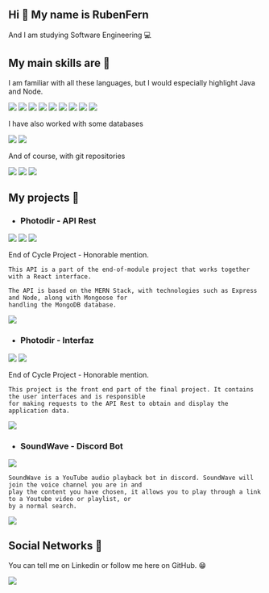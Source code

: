 ## Hi 👋 My name is RubenFern

And I am studying Software Engineering :computer:

## My main skills are :hammer:

I am familiar with all these languages, but I would especially highlight Java and Node.

![](https://img.shields.io/badge/-Java-orange?style=for-the-badge&logo=Java&logoColor=white)
![](https://img.shields.io/badge/-C++-00599C?style=for-the-badge&logo=C%2B%2B&logoColor=white)
![](https://img.shields.io/badge/-C-blue?style=for-the-badge&logo=C&logoColor=white)
![](https://img.shields.io/badge/-NodeJS-339933?style=for-the-badge&logo=Node.js&logoColor=white)
![](https://img.shields.io/badge/-ReactJS-61DAFB?style=for-the-badge&logo=React&logoColor=black)
![](https://img.shields.io/badge/-ExpressJS-000000?style=for-the-badge&logo=Express&logoColor=white)
![](https://img.shields.io/badge/-TypeScript-3178C6?style=for-the-badge&logo=TypeScript&logoColor=white)
![](https://img.shields.io/badge/-JavaScript-F7DF1E?style=for-the-badge&logo=JavaScript&logoColor=black)
![](https://img.shields.io/badge/-PHP-777BB4?style=for-the-badge&logo=PHP&logoColor=white)

I have also worked with some databases

![](https://img.shields.io/badge/-MySQL-003B57?style=for-the-badge&logo=MySQL&logoColor=white)
![](https://img.shields.io/badge/-MongoDB-47A248?style=for-the-badge&logo=MongoDB&logoColor=white)

And of course, with git repositories

![](https://img.shields.io/badge/-Git-F05032?style=for-the-badge&logo=Git&logoColor=white)
![](https://img.shields.io/badge/-GitHub-181717?style=for-the-badge&logo=GitHub&logoColor=white)
![](https://img.shields.io/badge/-BitBucket-0052CC?style=for-the-badge&logo=Bitbucket&logoColor=white)

## My projects :gem:

* ### Photodir - API Rest

![](https://img.shields.io/badge/-NodeJS-339933?style=for-the-badge&logo=Node.js&logoColor=white)
![](https://img.shields.io/badge/-ExpressJS-000000?style=for-the-badge&logo=Express&logoColor=white)
![](https://img.shields.io/badge/-MongoDB-47A248?style=for-the-badge&logo=MongoDB&logoColor=white)

End of Cycle Project - Honorable mention.

```
This API is a part of the end-of-module project that works together with a React interface.

The API is based on the MERN Stack, with technologies such as Express and Node, along with Mongoose for 
handling the MongoDB database.
```

[![][Github-shield]][Github1]

[Github1]: https://github.com/RubenFern/Photodir-API-Rest-PFM
[Github-shield]: https://img.shields.io/badge/-Github-181717?style=for-the-badge&logo=GitHub&logoColor=white

* ### Photodir - Interfaz

![](https://img.shields.io/badge/-ReactJS-61DAFB?style=for-the-badge&logo=React&logoColor=black)
![](https://img.shields.io/badge/-Redux-764ABC?style=for-the-badge&logo=Redux&logoColor=white)

End of Cycle Project - Honorable mention.

```
This project is the front end part of the final project. It contains the user interfaces and is responsible 
for making requests to the API Rest to obtain and display the application data.
```

[![][GitHub-shield]][Github2]

[Github2]: https://github.com/RubenFern/Photodir-Front-React-PFM
[GitHub-shield]: https://img.shields.io/badge/-Github-181717?style=for-the-badge&logo=GitHub&logoColor=white

* ### SoundWave - Discord Bot

![](https://img.shields.io/badge/-JavaScript-F7DF1E?style=for-the-badge&logo=JavaScript&logoColor=black)

```
SoundWave is a YouTube audio playback bot in discord. SoundWave will join the voice channel you are in and 
play the content you have chosen, it allows you to play through a link to a Youtube video or playlist, or 
by a normal search.
```

[![][GitHub-shield]][Github3]

[Github3]: https://github.com/RubenFern/SoundWave-Discord-Bot
[GitHub-shield]: https://img.shields.io/badge/-Github-181717?style=for-the-badge&logo=GitHub&logoColor=white

## Social Networks :book:

You can tell me on Linkedin or follow me here on GitHub. :grin:

[![][linkedin-shield]][linkedin]

[linkedin]: https://www.linkedin.com/in/rubenfern/
[linkedin-shield]: https://img.shields.io/badge/-Linkedin-0A66C2?style=for-the-badge&logo=LinkedIn&logoColor=white